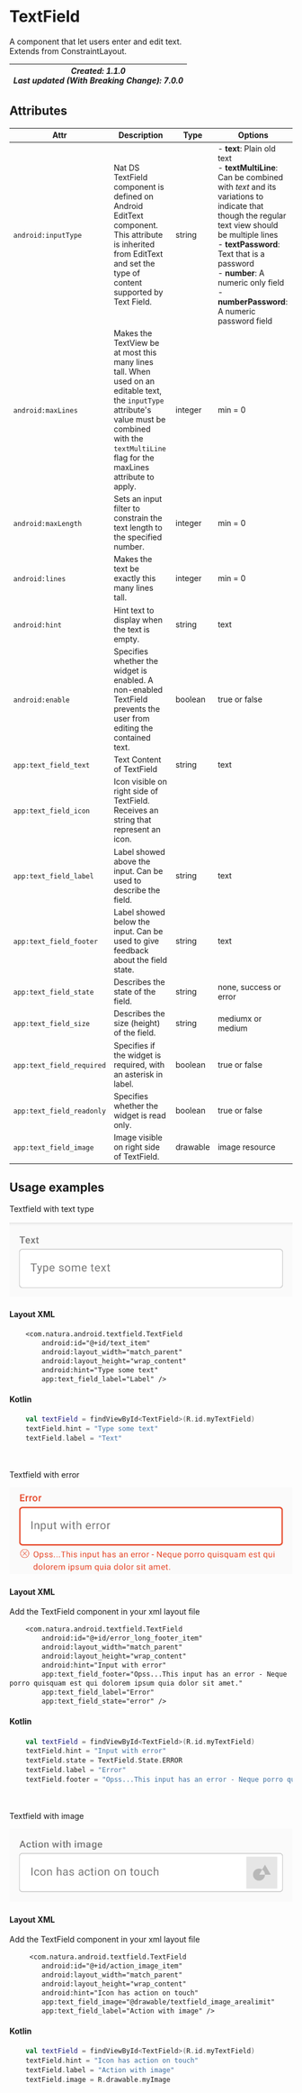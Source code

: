 # TextField
A component that let users enter and edit text.    
Extends from ConstraintLayout.

| _Created: 1.1.0_  <br> _Last updated (With Breaking Change): 7.0.0_ |
| ----- | 


## Attributes
| Attr | Description | Type | Options |
| - | --- | --- | --- |
|`android:inputType`| Nat DS TextField component is defined on Android EditText component. This attribute is inherited from EditText and set the type of content supported by Text Field. | string |- **text**: Plain old text <br> - **textMultiLine**: Can be combined with <var>text</var> and its variations to indicate that though the regular text view should be multiple lines <br> - **textPassword**: Text that is a password <br> - **number**: A numeric only field <br> - **numberPassword**: A numeric password field |
|`android:maxLines`| Makes the TextView be at most this many lines tall. When used on an editable text, the <code>inputType</code> attribute's value must be combined with the <code>textMultiLine</code> flag for the maxLines attribute to apply.| integer | min = 0
|`android:maxLength`| Sets an input filter to constrain the text length to the specified number. | integer | min = 0
|`android:lines`| Makes the text be exactly this many lines tall. | integer | min = 0
|`android:hint`| Hint text to display when the text is empty. | string | text
|`android:enable`| Specifies whether the widget is enabled. A non-enabled TextField prevents the user from editing the contained text. | boolean | true or false
|`app:text_field_text`| Text Content of TextField | string | text
|`app:text_field_icon`| Icon visible on right side of TextField.  Receives an string that represent an icon. 
|`app:text_field_label`| Label showed above the input. Can be used to describe the field. | string | text
|`app:text_field_footer`| Label showed below the input. Can be used to give feedback about the field state. | string | text
|`app:text_field_state`| Describes the state of the field. | string | none, success or error
|`app:text_field_size`| Describes the size (height) of the field. | string | mediumx or medium
|`app:text_field_required`| Specifies if the widget is required, with an asterisk in label. | boolean | true or false
|`app:text_field_readonly`| Specifies whether the widget is read only. | boolean | true or false
|`app:text_field_image`| Image visible on right side of TextField. | drawable | image resource


## Usage examples
Textfield with text type   

![TextField with text](./images/textfield_default.png)

#### Layout XML

```android
    <com.natura.android.textfield.TextField
        android:id="@+id/text_item"
        android:layout_width="match_parent"
        android:layout_height="wrap_content"
        android:hint="Type some text"
        app:text_field_label="Label" />
```

#### Kotlin

```kotlin
    val textField = findViewById<TextField>(R.id.myTextField)
    textField.hint = "Type some text"
    textField.label = "Text"
```

<br><br>
Textfield with error

![TextField with error](./images/textfield_withError.png)
#### Layout XML

Add the TextField component in your xml layout file

```android
    <com.natura.android.textfield.TextField
        android:id="@+id/error_long_footer_item"
        android:layout_width="match_parent"
        android:layout_height="wrap_content"
        android:hint="Input with error"
        app:text_field_footer="Opss...This input has an error - Neque porro quisquam est qui dolorem ipsum quia dolor sit amet."
        app:text_field_label="Error"
        app:text_field_state="error" />
```

#### Kotlin

```kotlin
    val textField = findViewById<TextField>(R.id.myTextField)
    textField.hint = "Input with error"
    textField.state = TextField.State.ERROR
    textField.label = "Error"
    textField.footer = "Opss...This input has an error - Neque porro quisquam est qui dolorem ipsum quia dolor sit amet."
```

<br><br>
Textfield with image

![TextField with image](./images/textfield_withImage.png)
#### Layout XML

Add the TextField component in your xml layout file

```android
     <com.natura.android.textfield.TextField
        android:id="@+id/action_image_item"
        android:layout_width="match_parent"
        android:layout_height="wrap_content"
        android:hint="Icon has action on touch"
        app:text_field_image="@drawable/textfield_image_arealimit"
        app:text_field_label="Action with image" />
```

#### Kotlin

```kotlin
    val textField = findViewById<TextField>(R.id.myTextField)
    textField.hint = "Icon has action on touch"
    textField.label = "Action with image"
    textField.image = R.drawable.myImage
```